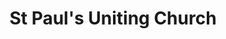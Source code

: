 ---
title: "St Paul's Uniting Church"
denomination: "Uniting"
leader: "Rev Dr Julia Pitman"
address: "21 Macalister St"
suburb: "Mackay"
address-hint: ""
mailing: "PO Box 607 Mackay QLD 4740"
phone: "07 4957 3557"
email: "ucamackay@optusnet.com.au"
website: "www.stpaulsmackayunitingchurch.org.au/"
services:
  - "Sunday 9:15am"
office-hours:
  - Monday to Friday 9:00am to 12:00pm
coordinates: 
  longitude: 149.18386699999996
  latitude: -21.141938
---
